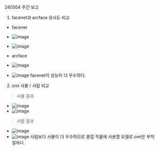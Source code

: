 240504 주간 보고

1. facenet과 arcface 유사도 비교
 - facenet
 - ![image](https://github.com/Suyeon-j/study_oml/assets/66247203/77c42f13-225e-43b5-b2b6-cc452964c00d)
 - ![image](https://github.com/Suyeon-j/study_oml/assets/66247203/82b39ff7-d50a-4341-8935-11d0f42b4468)

 - arcface
 - ![image](https://github.com/Suyeon-j/study_oml/assets/66247203/2f07208b-551b-47d8-9e38-f4c8fdea787c)
 - ![image](https://github.com/Suyeon-j/study_oml/assets/66247203/0f96d751-c1ee-40cb-a037-e2b17353717d)
   facenet이 성능이 더 우수하다.

2. oml 사물 / 사람 비교
 > 사물 결과
 - ![image](https://github.com/Suyeon-j/study_oml/assets/66247203/b5fedebd-6096-4008-af97-581800f21ca2)
 - ![image](https://github.com/Suyeon-j/study_oml/assets/66247203/2b8a9394-6f9a-402e-b81b-c90de9c7a1b4)


 > 사람 결과
 - ![image](https://github.com/Suyeon-j/study_oml/assets/66247203/0674c662-b3c4-471c-ac4e-74882314c2e3)
 - ![image](https://github.com/Suyeon-j/study_oml/assets/66247203/7fd38ce4-a154-4a6d-89ec-3d1b19eb8e41)
 사람보다 사물이 더 우수하므로 졸업 작품에 사용할 모델로 oml은 부적절하다.
